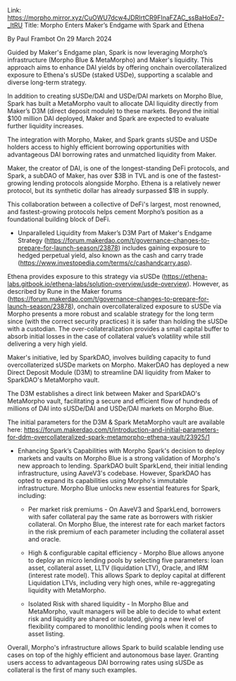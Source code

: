 Link: https://morpho.mirror.xyz/CuOWU7dcw4JDRlrtCR9FInaFZAC_ssBaHoEq7-_ltRU
Title: Morpho Enters Maker’s Endgame with Spark and Ethena

By Paul Frambot
On 29 March 2024

Guided by Maker's Endgame plan, Spark is now leveraging Morpho’s infrastructure (Morpho Blue & MetaMorpho) and Maker's liquidity. This approach aims to enhance DAI yields by offering onchain overcollateralized exposure to Ethena's sUSDe (staked USDe), supporting a scalable and diverse long-term strategy.

In addition to creating sUSDe/DAI and USDe/DAI markets on Morpho Blue, Spark has built a MetaMorpho vault to allocate DAI liquidity directly from Maker’s D3M (direct deposit module) to these markets. Beyond the initial $100 million DAI deployed, Maker and Spark are expected to evaluate further liquidity increases.

The integration with Morpho, Maker, and Spark grants sUSDe and USDe holders access to highly efficient borrowing opportunities with advantageous DAI borrowing rates and unmatched liquidity from Maker.

Maker, the creator of DAI, is one of the longest-standing DeFi protocols, and Spark, a subDAO of Maker, has over $3B in TVL and is one of the fastest-growing lending protocols alongside Morpho. Ethena is a relatively newer protocol, but its synthetic dollar has already surpassed $1B in supply.

This collaboration between a collective of DeFi's largest, most renowned, and fastest-growing protocols helps cement Morpho’s position as a foundational building block of DeFi.


- Unparalleled Liquidity from Maker’s D3M
Part of Maker's Endgame Strategy (https://forum.makerdao.com/t/governance-changes-to-prepare-for-launch-season/23878) includes gaining exposure to hedged perpetual yield, also known as the cash and carry trade (https://www.investopedia.com/terms/c/cashandcarry.asp).

Ethena provides exposure to this strategy via sUSDe (https://ethena-labs.gitbook.io/ethena-labs/solution-overview/usde-overview). However, as described by Rune in the Maker forums (https://forum.makerdao.com/t/governance-changes-to-prepare-for-launch-season/23878), onchain overcollateralized exposure to sUSDe via Morpho presents a more robust and scalable strategy for the long term since (with the correct security practices) it is safer than holding the sUSDe with a custodian. The over-collateralization provides a small capital buffer to absorb initial losses in the case of collateral value’s volatility while still delivering a very high yield.

Maker's initiative, led by SparkDAO, involves building capacity to fund overcollaterized sUSDe markets on Morpho. MakerDAO has deployed a new Direct Deposit Module (D3M) to streamline DAI liquidity from Maker to SparkDAO's MetaMorpho vault.

The D3M establishes a direct link between Maker and SparkDAO's MetaMorpho vault, facilitating a secure and efficient flow of hundreds of millions of DAI into sUSDe/DAI and USDe/DAI markets on Morpho Blue.

The initial parameters for the D3M & Spark MetaMorpho vault are available here: https://forum.makerdao.com/t/introduction-and-initial-parameters-for-ddm-overcollateralized-spark-metamorpho-ethena-vault/23925/1


- Enhancing Spark’s Capabilities with Morpho
Spark's decision to deploy markets and vaults on Morpho Blue is a strong validation of Morpho's new approach to lending. SparkDAO built SparkLend, their initial lending infrastructure, using AaveV3's codebase. However, SparkDAO has opted to expand its capabilities using Morpho's immutable infrastructure. Morpho Blue unlocks new essential features for Spark, including:

    - Per market risk premiums - On AaveV3 and SparkLend, borrowers with safer collateral pay the same rate as borrowers with riskier collateral. On Morpho Blue, the interest rate for each market factors in the risk premium of each parameter including the collateral asset and oracle.

    - High & configurable capital efficiency - Morpho Blue allows anyone to deploy an micro lending pools by selecting five parameters: loan asset, collateral asset, LLTV (liquidation LTV), Oracle, and IRM (interest rate model). This allows Spark to deploy capital at different Liquidation LTVs, including very high ones, while re-aggregating liquidity with MetaMorpho.

    - Isolated Risk with shared liquidity - In Morpho Blue and MetaMorpho, vault managers will be able to decide to what extent risk and liquidity are shared or isolated, giving a new level of flexibility compared to monolithic lending pools when it comes to asset listing.

Overall, Morpho's infrastructure allows Spark to build scalable lending use cases on top of the highly efficient and autonomous base layer. Granting users access to advantageous DAI borrowing rates using sUSDe as collateral is the first of many such examples.